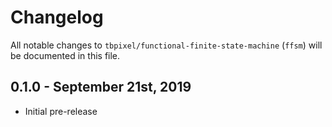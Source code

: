 # Changelog

All notable changes to `tbpixel/functional-finite-state-machine` (`ffsm`) will be documented in this file.

## 0.1.0 - September 21st, 2019

- Initial pre-release
